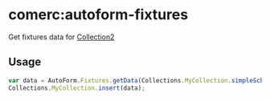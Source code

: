 # comerc:autoform-fixtures
Get fixtures data for [Collection2](https://github.com/aldeed/meteor-collection2)

Usage
-----
```javascript
var data = AutoForm.Fixtures.getData(Collections.MyCollection.simpleSchema());
Collections.MyCollection.insert(data);
```
